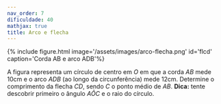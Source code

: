```yaml
---
nav_order: 7
dificuldade: 40
mathjax: true
title: Arco e flecha
---
```


<div class='float-right col-md-4'>
{% include figure.html image='/assets/images/arco-flecha.png' id='flcd' caption='Corda AB e arco ADB'%}
</div>

A figura representa um círculo de centro em $O$ em que a corda $AB$ mede 10cm e o arco $ADB$ (ao longo da circunferência) mede 12cm. Determine o comprimento da flecha $CD$, sendo $C$ o ponto médio de $AB$. **Dica:** tente descobrir primeiro o ângulo $A\hat{O}C$ e o raio do círculo.
